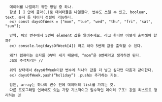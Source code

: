       데이터를 나열하기 위한 방법 중 하나.
      항상 [ ] 안에 콤마(,)로 데이터들을 나열한다. 변수도 쓰일 수 있고, boolean, text, 숫자 등 데이터 정렬이 가능하다.
      ex) const daysOfWeek = ["mon", "tue", "wed", "thu", "fri", "sat", "sun"];

      만약, 위의 변수에서 5번째 element 값을 알려주세요. 라고 한다면 어떻게 출력해야 할까?
      ex) console.log(daysOfWeek[4]) 라고 해야 5번째 값을 출력할 수 있다.

      왜?? 컴퓨터는 숫자를 0부터 세기 때문에, “mon”은 0번째라고 생각하면 된다.
      JS의 주석처리는 //

      위의 상태에서 daysOfWeek이란 변수에 하나의 값을 더 넣고 싶다면 다음과 같이한다.
      ex) daysOfWeek.push(“holiday”) .push는 추가하는 기능.

      암튼, array는 하나의 변수 안에 데이터의 list를 가지는 것. 
      다른 프로그래밍 언어에도 있는 가장 기초적이고 필수적인 데이터 구조! 값을 리스트로 정리하는 것
